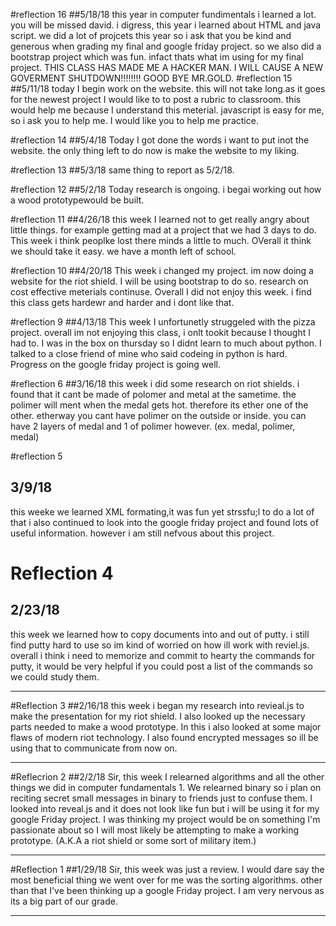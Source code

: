 #reflection 16
##5/18/18
this year in computer fundimentals i learned a lot. you will be missed david. i digress, this year i learned about HTML and java script. we did a lot of projcets this year so i ask that you be kind and generous when grading my final and google friday project. 
so we also did a bootstrap project which was fun. infact thats what im using for my final project. THIS CLASS HAS MADE ME A HACKER MAN. I WILL CAUSE A NEW GOVERMENT SHUTDOWN!!!!!!!! GOOD BYE MR.GOLD. 
#reflection 15
##5/11/18
today I begin work on the website. this will not take long.as it goes for the newest project I would like to to post a rubric to classroom. this would help me because I understand this meterial.
javascript is easy for me, so i ask you to help me. I would like you to help me practice.

#reflection 14
##5/4/18
Today I got done the words i want to put inot the website. the only thing left to do now is make the website to my liking. 

#reflection 13
##5/3/18
same thing to report as 5/2/18.

#reflection 12
##5/2/18
Today research is ongoing. i begai  working out how a wood prototypewould be built.

#reflection 11
##4/26/18
this week I learned not to get really angry about little things. for example
getting mad at a project that we had 3 days to do. This week i think peoplke lost there minds a little to much.
OVerall it think we should take it easy. we have a month left of school. 

#reflection 10
##4/20/18
This week i changed my project. im now doing a website for the riot shield.
I will be using bootstrap to do so. research on cost effective meterials continuse. 
Overall I did not enjoy this week. i find this class gets hardewr and harder and i dont like that.

#reflection 9 
##4/13/18
This week I unfortunetly struggeled with the pizza project. overall im not
enjoying this class, i onlt tookit because I thought I had to. I was 
in the box on thursday so I didnt learn to much about python.
I talked to a close friend of mine who said codeing in python is hard.
Progress on the google friday project is going well.  

#reflection 6
##3/16/18
this week i did some research on riot shields. i found that it cant be made
of polomer and metal at the sametime. the polimer will ment when the medal
gets hot. therefore its ether one of the other. etherway you cant have polimer on the outside or inside. you can have 2 layers of medal and 1
 of polimer however. (ex. medal, polimer, medal)


#reflection 5
## 3/9/18
this weeke we learned XML formating,it was fun yet strssfu;l to do a lot of
 that  i also continued to look into the google friday project and found
 lots of useful information.  however i am still nefvous about this 
project.




# Reflection 4
## 2/23/18 
this week we learned how to copy documents into and out of putty.
 i still find putty hard to use so im kind of worried on how ill work
 with reviel.js. overall i think i need to memorize and commit to hearty
 the commands for putty, it would be very helpful if you could post a list
 of the commands so we could study them.

---

#Reflection 3
##2/16/18
this week i began my research into revieal.js to make the presentation
 for my riot shield. I also looked up the necessary parts needed to make a
 wood prototype. In this i also looked at some major flaws of modern riot
 technology. I also found encrypted messages so ill be using that to
 communicate from now on.

---

#Reflecrion 2
##2/2/18
Sir, this week I relearned algorithms and all the other things we did in
 computer fundamentals 1. We relearned binary so i plan on reciting secret
 small messages in binary to friends just to confuse them. I looked into
 reveal.js and it does not look like fun but i will be using it for my google
 Friday project. I was thinking my project would be on something
 I'm passionate about so I will most likely be attempting to make a working
 prototype. (A.K.A a riot shield or some sort of military item.)

---

#Reflection 1
##1/29/18
Sir, this week was just a review. I would dare say the most beneficial thing
 we went over for me was the sorting algorithms. other than that I've been
 thinking up a google Friday project. I am very nervous as its a big part of
 our grade.

---

